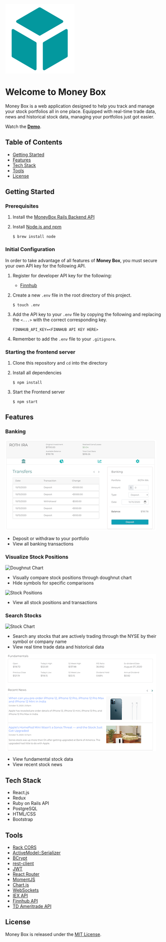 ![Logo of the project](https://github.com/PeaWarrior/MoneyBox-front/blob/master/src/logo.png?raw=true)

# Welcome to Money Box

Money Box is a web application designed to help you track and manage your stock portfolios all in one place. Equipped with real-time trade data, news and historical stock data, managing your portfolios just got easier.

Watch the **[Demo](https://youtu.be/mr8TnVePpUI)**.

## Table of Contents
* [Getting Started](#getting-started)
* [Features](#features)
* [Tech Stack](#tech-stack)
* [Tools](#tools)
* [License](#license)

## Getting Started

### Prerequisites

1. Install the [MoneyBox Rails Backend API](https://github.com/PeaWarrior/MoneyBox-back)
2. Install [Node.js and npm](https://www.npmjs.com/get-npm)

    ```console
    $ brew install node
    ```
### Initial Configuration
In order to take advantage of all features of **Money Box**, you must secure your own API key for the following API.

1. Register for developer API key for the following:
    * [Finnhub](https://finnhub.io/)

2. Create a new `.env` file in the root directory of this project.

    ```console
    $ touch .env
    ```

3. Add the API key to your `.env` file by copying the following and replacing the `<...>` with the correct corresponding key.

    ```env
    FINNHUB_API_KEY=<FINNHUB API KEY HERE>
    ```
4. Remember to add the `.env` file to your `.gitignore`.

### Starting the frontend server
1. Clone this repository and `cd` into the directory
2. Install all dependencies

   ```console
   $ npm install
   ```

3. Start the Frontend server

    ```console
    $ npm start
    ```

## Features

### Banking
![Banking](./images/Banking.png)
* Deposit or withdraw to your portfolio
* View all banking transactions

### Visualize Stock Positions

![Doughnut Chart](https://media0.giphy.com/media/aD31XcKH2b4w8TPy2U/giphy.gif)
* Visually compare stock positions through doughnut chart
* Hide symbols for specific comparisons

![Stock Positions](https://media2.giphy.com/media/r11hIuskqVXKHrucsA/giphy.gif)
* View all stock positions and transactions

### Search Stocks
![Stock Chart](https://media2.giphy.com/media/iWkRoqg06yddD9qXQa/giphy.gif)
* Search any stocks that are actively trading through the NYSE by their symbol or company name
* View real time trade data and historical data

![Fundamentals](./images/Fundamentals.png)
* View fundamental stock data
* View recent stock news

## Tech Stack
* React.js
* Redux
* Ruby on Rails API
* PostgreSQL
* HTML/CSS
* Bootstrap

## Tools
* [Rack CORS](https://github.com/cyu/rack-cors)
* [ActiveModel::Serializer](https://github.com/rails-api/active_model_serializers)
* [BCrypt](https://github.com/codahale/bcrypt-ruby)
* [rest-client](https://rubygems.org/gems/rest-client)
* [JWT](https://github.com/jwt/ruby-jwt)
* [React Router](https://reacttraining.com/react-router/web/guides/quick-start)
* [MomentJS](https://momentjs.com/)
* [Chart.js](https://github.com/jerairrest/react-chartjs-2)
* [WebSockets](https://developer.mozilla.org/en-US/docs/Web/API/WebSockets_API)
* [IEX API](https://iexcloud.io/)
* [Finnhub API](https://finnhub.io/)
* [TD Ameritrade API](https://developer.tdameritrade.com/)

## License

Money Box is released under the [MIT License](https://opensource.org/licenses/MIT).
